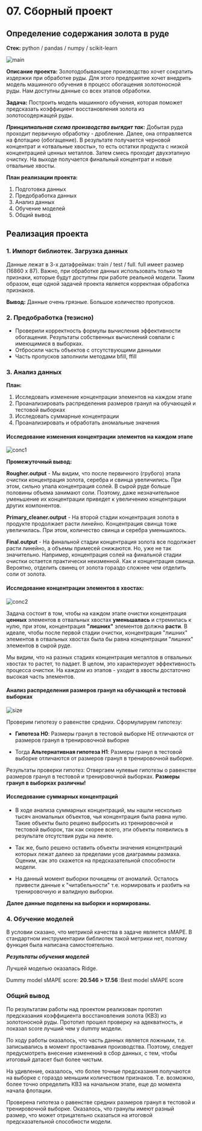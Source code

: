 # 07. Cборный проект

## Определение содержания золота в руде

**Стек:** python / pandas / numpy / scikit-learn

![main](pics/main.jpg)

**Описание проекта:** Золотодобывающее производство хочет сократить издержки при обработке руды. Для этого предприятие хочет внедрить модель машинного обучения в процесс обогащения золотоносной руды. Нам доступны данные со всех этапов обработки. 

**Задача:** Построить модель машинного обучения, которая поможет предсказать коэффициент восстановления золота из золотосодержащей руды.

***Принципиальная схема производства выгядит так:*** Добытая руда проходит первичную обработку - дробление. Далее, она отправляется на флотацию (обогащение). В результате получается черновой концентрат и «отвальные хвосты», то есть остатки продукта с низкой концентрацией ценных металлов. Затем смесь проходит двухэтапную очистку. На выходе получается финальный концентрат и новые отвальные хвосты.

**План реализации проекта:**
1. Подготовка данных
1. Предобработка данных
1. Анализ данных
1. Обучение моделей
1. Общий вывод

## Реализация проекта

### 1. Импорт библиотек. Загрузка данных

Данные лежат в 3-х датафреймах: train / test / full. full имеет размер (16860 х 87). Важно, при обработке данных использовать только те признаки, которые будут доступны при работе реальной модели. Таким образом, еще одной задачей проекта является корректная обработка признаков.

**Вывод:**  Данные очень грязные. Большое количество пропусков.

### 2. Предобработка (тезисно)

- Проверили корректность формулы вычисления эффективности обогащения. Результаты собственных вычислений совпали с имеющимися в выборках.
- Отбросили часть объектов с отсутствующими данными
- Часть пропусков заполнили методами bfill, ffill

### 3. Анализ данных

**План:**
1. Исследовать изменение концентрации элементов на каждом этапе
1. Проанализировать распределения размеров гранул на обучающей и тестовой выборках
1. Исследовать суммарные концентрации
1. Проанализировать и обработать аномальные значения

#### Исследование изменения концентрации элементов на каждом этапе

![conc1](pics/conc1.png)

**Промежуточный вывод:**

**Rougher.output** - Мы видим, что после первичного (грубого) этапа очистки концентрация золота, серебра и свинца увеличились. При этом, сильно упала концентрация солей. В сырой руде больше половины объема занимают соли. Поэтому, даже незначительное уменьшение их концентрации приведет к увеличению концентрации других компонентов. 

**Primary_cleaner.output** - На второй стадии концентрация золота в продукте продолжает расти линейно. Концентрация свинца тоже увеличилась. При этом, количество свинца и серебра уменьшилось.

**Final.output** - На финальной стадии концентрация золота все подолжает расти линейно, а объемы примесей снижаются. Но, уже не так значительно. Например, концентрация солей на финальной стадии очистки остается практически неизменной. Как и концентрация свинца. Вероятно, отделить свинец от золота гораздо сложнее чем отделить соли от золота. 

#### Исследование концентрации элементов в хвостах:

![conc2](pics/conc2.png)

Задача состоит в том, чтобы на каждом этапе очистки концентрация **ценных** элементов в отвальных хвостах **уменьшалась** и стремилась к нулю, при этом, концентрация **"лишних"** элементов должна **расти**. В идеале, чтобы после первой стадии очистки, концентрация "лишних" элементов в отвальных хвостах была бы равна концентрации "лишних" элементов в сырой руде. 

Мы видим, что на разных стадиях концентрация металлов в отвальных хвостах то растет, то падает. В целом, это характеризует эффективность процесса очистки. На каждом из этапов - уходит в хвосты достаточно высокая часть элементов. 

#### Анализ распределения размеров гранул на обучающей и тестовой выборках

![size](pics/size.png)


Проверим гипотезу о равенстве средних. Сформулируем гипотезу:

- **Гипотеза Н0**: Размеры гранул в тестовой выборке НЕ отличаются от размеров гранул в тренировочной выборке

- Тогда **Альтернативная гипотеза Н1**: Размеры гранул в тестовой выборке отличаются от размеров гранул в тренировочной выборке.

Результаты проверки гипотез: Отвергаем нулевые гипотезы о равенстве размеров гранул в тестовой и тренировочной выборках. **Размеры гранул в выборках различны!**

#### Исследование суммарных концентраций

- В ходе анализа суммарных концентраций, мы нашли несколько тысяч аномальных объектов, чья концентрация была равна нулю. Такие объекты было решено выбросить из тренировочной и тестовой выборок, так как скорее всего, эти объекты появились в результате отсутствия руды на ленте.

- Так же, было решено оставить объекты значения концентраций которых лежат далеко за пределами усов диаграммы размаха. Оценим, как это скажется на предсказательной способности модели.

- На данный момент выборки почищены от аномалий. Осталось привести данные к "читабельности" т.е. нормировать и разбить на тренировочную и валидную выборки.

**Далее данные поделены на выборки и нормированы.**

### 4. Обучение моделей

В условии сказано, что метрикой качества в задаче является sMAPE. В стандартном инструментарии библиотек такой метрики нет, поэтому функция была написана самостоятельно.

***Результаты обучения моделей***

Лучшей моделью оказалась Ridge.

Dummy model sMAPE score: **20.546 > 17.56** :Best model sMAPE score

### Общий вывод

По результатам работы над проектом реализован прототип предсказания коэффициента восстановления золота (КВЗ) из золотоносной руды. Прототип прошел проверку на адекватность, и показал score лучший чем у dummy модели.

По ходу работы оказалось, что часть данных является ложными, т.е. записывались в момент простаивания производства. Поэтому, следует предусмотреть внесение изменений в сбор данных, с тем, чтобы итоговый датасет был более чистым.

На удивление, оказалось, что более точные предсказания получаются на выборке с гораздо меньшим количеством признаков. Т.е. возможно, более точно определить КВЗ на начальном этапе, еще до момента начала флотации.

Проверена гипотеза о равенстве средних размеров гранул в тестовой и тренировочной выборке. Оказалось, что гранулы имеют разный размер, что может отрицательно сказаться на итоговой предсказательной способности модели.
